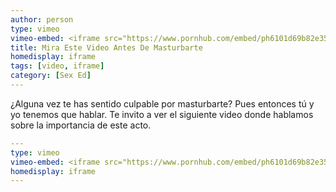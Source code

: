 ```yaml
---
author: person
type: vimeo
vimeo-embed: <iframe src="https://www.pornhub.com/embed/ph6101d69b82e35" frameborder="0" width="500" height="281" scrolling="no" allowfullscreen></iframe>
title: Mira Este Video Antes De Masturbarte
homedisplay: iframe
tags: [video, iframe]
category: [Sex Ed]
---
```

¿Alguna vez te has sentido culpable por masturbarte? 
Pues entonces tú y yo tenemos que hablar.
Te invito a ver el siguiente video donde hablamos sobre la importancia de este acto.

``` yml
---
type: vimeo
vimeo-embed: <iframe src="https://www.pornhub.com/embed/ph6101d69b82e35" frameborder="0" width="500" height="281" scrolling="no" allowfullscreen></iframe>
homedisplay: iframe
---
```
